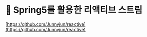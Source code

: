 # 📕 Spring5를 활용한 리액티브 스트림

[https://github.com/Junnyjun/reactive](https://github.com/Junnyjun/reactive)
